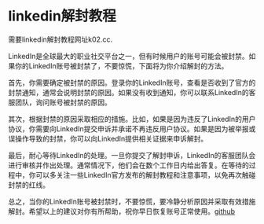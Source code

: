 # linkedin解封教程

需要linkedin解封教程网址k02.cc. 

LinkedIn是全球最大的职业社交平台之一，但有时候用户的账号可能会被封禁。如果你的LinkedIn账号被封禁了，不要惊慌，下面将为你介绍解封的方法。

首先，你需要确定被封禁的原因。登录你的LinkedIn账号，查看是否收到了官方的封禁通知，通常会说明封禁的原因。如果没有收到通知，你可以联系LinkedIn的客服团队，询问账号被封禁的原因。

其次，根据封禁的原因采取相应的措施。比如，如果是因为违反了LinkedIn的用户协议，你需要向LinkedIn提交申诉并承诺不再违反用户协议。如果是因为被举报或误操作导致的封禁，你可以向LinkedIn提供相关证据来申诉解封。

最后，耐心等待LinkedIn的处理。一旦你提交了解封申诉，LinkedIn的客服团队会进行审核并作出处理。通常情况下，他们会在数个工作日内给出答复。在等待的过程中，你可以多关注一些LinkedIn官方发布的解封教程和注意事项，以免再次触碰封禁的红线。

总之，当你的LinkedIn账号被封禁时，不要惊慌，要冷静分析原因并采取有效措施解封。希望以上的建议对你有所帮助，祝你早日恢复账号正常使用。[github](https://github.com)